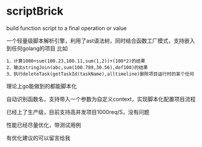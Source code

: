 # scriptBrick
build function script to a final operation or value

一个轻量级脚本解析引擎，利用了ast语法树，同时结合函数工厂模式，支持嵌入到任何golang的项目
比如

    1、计算1000+sum(100.23,100.11,sum(1,2))+(100*2)的结果
    2、输出stringJoin(abc,sum(100.789,30.56),def100)的结果
    3、执行deleteTask(getTaskId(taskName),alltimeline)删除项目运行时的某个任何

理论上go能做到的都能脚本化

自动识别函数名，支持带入一个参数为自定义context，实现脚本化配置项目流程

已经上了生产级，目前支持高并发项目1000req/S，没有问题

性能已经尽量优化，带测试用例

有优化建议的可以留言给我

